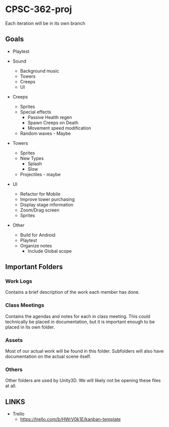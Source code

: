 # CPSC-362-proj
Each iteration will be in its own branch

## Goals
- Playtest
- Sound
  - Background music
  - Towers
  - Creeps
  - UI
- Creeps
  - Sprites
  - Special effects
    - Passive Health regen
    - Spawn Creeps on Death
    - Movement speed modification
  - Random waves - Maybe
- Towers 
  - Sprites
  - New Types
    - Splash
    - Slow
  - Projectiles - maybe
- UI
  - Refactor for Mobile
  - Improve tower purchasing
  - Display stage information
  - Zoom/Drag screen
  - Sprites
 
- Other 
  - Build for Android
  - Playtest
  - Organize notes
    - Include Global scope
  
 

## Important Folders
### Work Logs
Contains a brief description of the work each member has done.

### Class Meetings
Contains the agendas and notes for each in class meeting. 
This could technically be placed in documentation, but it is important enough to be placed in its own folder.

### Assets
Most of our actual work will be found in this folder. Subfolders will also have documentation on the actual scene itself.

### Others
Other folders are used by Unity3D.
We will likely not be opening these files at all.
  
 ## LINKS
 - Trello
   - https://trello.com/b/HWrV0k1E/kanban-template
